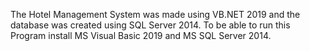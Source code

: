 The Hotel Management System was made using VB.NET 2019 and the database was created using SQL Server 2014.
To be able to run this Program install MS Visual Basic 2019 and MS SQL Server 2014.

